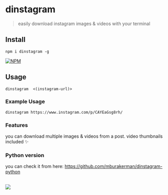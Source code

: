 # dinstagram
> easily download instagram images &amp; videos with your terminal


## Install
```
npm i dinstagram -g
```

[![NPM](https://nodei.co/npm/dinstagram.png?mini=true)](https://nodei.co/npm/dinstagram/)

## Usage
```
dinstagram  <(instagram-url)>
```

### Example Usage
```
dinstagram https://www.instagram.com/p/CAYEaGsg8rh/
```

### Features

you can download multiple images & videos from a post. video thumbnails included ✨

### Python version
you can check it from here: <a href="https://github.com/mburakerman/dinstagram-python">https://github.com/mburakerman/dinstagram-python</a>

<br>

<img src="https://media3.giphy.com/media/fuWjDmIoDp9PkdCdEm/giphy.gif" />
